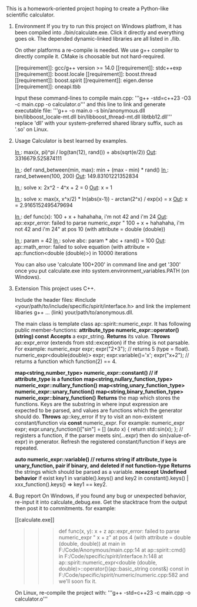This is a homework-oriented project hoping to create a Python-like scientific calculator.

1. Environment
   If you try to run this project on Windows platfrom, it has been compiled into ./bin/calculate.exe.
   Click it directly and everything goes ok. The depended dynamic-linked libraries are all listed in ./lib.

   On other platforms a re-compile is needed. We use g++ compiler to directly compile it. CMake is choosable but not hard-required.
   
   [[requirement]]: gcc/g++ version >= 14.0
   [[requirement]]: stdc++exp
   [[requirement]]: boost.locale
   [[requirement]]: boost.thread
   [[requirement]]: boost.spirit
   [[requirement]]: eigen.dense
   [[requirement]]: oneapi.tbb

   Input these command-lines to compile main.cpp:
     '''g++ -std=c++23 -O3 -c main.cpp -o calculator.o'''
   and this line to link and generate executable file:
     '''g++ -o main.o -s bin/anonymous.dll bin/libboost_locale-mt.dll bin/libboost_thread-mt.dll libtbb12.dll'''
   replace 'dll' with your system-preferred shared library suffix, such as '.so' on Linux.


2. Usage
   Calculator is best learned by examples.

   [In ]: 1+2
   [Out]: 3


   [In ]: sin(30*3)
   [Out]: 1


   [In ]: x=123
   [In ]: max(x, pi)^pi / log(tan(12), rand()) + abs(sqrt(e/2))
   [Out]: 3316679.525874111


   [In ]: def rand_between(min, max): min + (max - min) * rand()
   [In ]: rand_between(100, 200)
   [Out]: 149.83101221352834


   [In ]: solve x: 2x^2 - 4^x + 2 = 0
   [Out]: x = 1

   
   [In ]: solve x: max(x, x^x/2) * ln(abs(x-1)) - arctan(2^x) / exp(x) = x
   [Out]: x = 2.9165152495479694


   [In ]: def func(x): 100 + x + hahahaha, i'm not 42 and i'm 24
   [Out]: ap::expr_error: failed to parse numeric_expr " 100 + x + hahahaha, i'm not 42 and i'm 24" at pos 10 (with attribute = double (double))


   [In ]: param = 42
   [In ]: solve abc: param * abc + rand() = 100
   [Out]: ap::math_error: failed to solve equation (with attribute = ap::function<double (double)>) in 10000 iterations


   You can also use 'calculate 100+200' in command line and get '300' once you put calculate.exe into system.environment_variables.PATH (on Windows).


3. Extension
   This project uses C++.
   
   Include the header files:
   #include <your/path/to/include/specific/spirit/interface.h>
   and link the implement libaries
   g++ ... (link) your/path/to/anonymous.dll.

   The main class is template <typename attribute_type> class ap::spirit::numeric_expr. It has following public member-functions:
   **attribute_type numeric_expr::operator() (string) const**
   **Accepts** a expr_string.
   **Returns** its value.
   **Throws** ap::expr_error (extends from std::exception) if the string is not parsable.
   For example:
      numeric_expr<float> expr; expr("2+3"); // returns 5 (type = float).
      numeric_expr<double(double)> expr; expr.variable()='x'; expr("x+2"); // returns a function which function(2) == 4.


   **map<string,number_type>           numeric_expr::constant() // if attribute_type is a function**
   **map<string,nullary_function_type> numeric_expr::nullary_function()**
   **map<string,unary_function_type>   numeric_expr::unary_function()**
   **map<string,binary_function_type>  numeric_expr::binary_function()**
   **Returns** the map which stores the functions. Keys are the substring in where input expression are expected to be parsed, and values are functions which the generator should do.
   **Throws** ap::key_error if try to visit an non-existent constant/function via **const** numeric_expr.
   For example:
      numeric_expr<float> expr; expr.unary_function()["sin"] = [] (auto x) { return std::sin(x); }; // registers a function, if the parser meets sin(...expr) then do sin(value-of-expr) in generator.
   Refresh the registered constant/function if keys are repeated.

   **auto numeric_expr::variable() // returns string if attribute_type is unary_function, pair<string> if binary, and deleted if not function-type**
   **Returns** the strings which should be parsed as a variable.
   **noexcept**
   **Undefined behavior** if exist key1 in variable().keys() and key2 in constant().keys() | xxx_function().keys() => key1 == key2.   
   

4. Bug report
   On Windows, if you found any bug or unexpected behavior, re-input it into calculate_debug.exe. Get the stacktrace from the output then post it to commitments.
   for example:
   
   [[calculate.exe]]
   >>> def func(x, y): x + z
   >>> ap::expr_error: failed to parse numeric_expr " x + z" at pos 4 (with attribute = double (double, double))
      at main in F:/Code/Anonymous/main.cpp:14
      at ap::spirit::cmd() in F:/Code/specific/spirit/interface.h:148
      at ap::spirit::numeric_expr<double (double, double)>::operator()(ap::basic_string<char> const&) const in F:/Code/specific/spirit/numeric/numeric.cpp:582
   and we'll soon fix it.
   
   On Linux, re-compile the project with:
     '''g++ -std=c++23 -c main.cpp -o calculator.o'''
   
   
   

